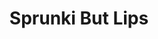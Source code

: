 ---
slug: sprunki-but-lips-2751
title: Sprunki But Lips
description: "Sprunki But Lips is an exciting online game. Play for free directly in your browser!"
icon: /images/popular_mods/Sprunki But Lips.png
url: https://wowtbc.net/sprunkin/sprunki-but-lips/index.html
previewImage: /images/popular_mods/Sprunki But Lips.png
type: popular mods

# SEO配置
seo:
  title: "Sprunki But Lips - Play Free Online Game | Fun Browser Games"
  description: "Sprunki But Lips - Play this fun online game for free in your browser. No download required!"
  ogImage: "/images/popular_mods/Sprunki But Lips.png"
  keywords: "sprunki-but-lips-2751, online game, browser game, free game, popular mods game, play online"

videoUrls:
  - https://www.youtube.com/embed/example1
  - https://www.youtube.com/embed/example2

whyPlay:
  title: "Why Play Sprunki But Lips?"
  items:
    - "Immersive Gameplay: Sprunki But Lips offers an engaging and immersive gaming experience that will keep you entertained for hours"
    - "Challenging Levels: Test your skills with increasingly difficult challenges and obstacles"
    - "Beautiful Graphics: Enjoy stunning visuals and smooth animations that bring the game world to life"
    - "Regular Updates: New content and features are added regularly to keep the game fresh and exciting"
    - "Free to Play: Experience all the fun without spending a penny"
    - "Community Features: Connect with other players, share strategies, and compete for high scores"
    - "Cross-Platform: Play on any device with a web browser, no downloads required"

features:
  title: "Key Features of Sprunki But Lips"
  image: "/images/popular_mods/Sprunki But Lips.png"
  items:
    - "Intuitive Controls: Easy to learn controls make Sprunki But Lips accessible for players of all skill levels"
    - "Multiple Game Modes: Enjoy various gameplay options that provide different challenges and experiences"
    - "Character Customization: Personalize your gaming experience with unique characters and items"
    - "Achievement System: Complete special tasks to earn rewards and recognition"
    - "Leaderboards: Compete with players worldwide and see who can achieve the highest scores"

characteristics:
  title: "Game Characteristics"
  image: "/images/popular_mods/Sprunki But Lips.png"
  items:
    - "Genre: Popular mods game with elements of strategy and skill"
    - "Difficulty: Suitable for both casual gamers and those seeking a challenge"
    - "Play Time: Quick sessions or extended gameplay, depending on your preference"
    - "Art Style: Vibrant and engaging visuals that enhance the gaming experience"
    - "Sound Design: Immersive audio that complements the gameplay perfectly"

info: "Sprunki But Lips is an exciting online game that offers players a unique and engaging gaming experience. With its intuitive controls, stunning visuals, and challenging gameplay, Sprunki But Lips provides hours of entertainment for players of all ages and skill levels. Whether you're looking for a quick gaming session during a break or an extended play session, Sprunki But Lips delivers an immersive experience that will keep you coming back for more. The game features multiple levels of increasing difficulty, ensuring that players are constantly challenged as they progress. With regular updates adding new content and features, Sprunki But Lips remains fresh and exciting, providing endless entertainment options for its growing community of players."

howToPlayIntro: "Welcome to Sprunki But Lips! This guide will walk you through the basics and help you master the game. Whether you're a beginner or looking to improve your skills, these tips and instructions will enhance your gaming experience."

howToPlaySteps:
  - title: "Getting Started"
    description: "Begin your Sprunki But Lips adventure by familiarizing yourself with the controls. Use your keyboard or mouse to navigate through the game interface. The tutorial will guide you through the basic mechanics and help you understand the objectives."
  - title: "Understanding the Objectives"
    description: "In Sprunki But Lips, your main goal is to progress through levels by completing specific objectives. Each level presents unique challenges that require different strategies and approaches."
  - title: "Mastering the Controls"
    description: "Practice using the controls to improve your precision and reaction time. Sprunki But Lips requires quick reflexes and strategic thinking to overcome obstacles and defeat opponents."
  - title: "Utilizing Power-ups"
    description: "Collect power-ups throughout the game to enhance your abilities and overcome difficult challenges. Each power-up offers unique advantages that can be crucial for success."
  - title: "Developing Strategies"
    description: "As you progress in Sprunki But Lips, develop effective strategies for different scenarios. Analyze patterns, anticipate challenges, and adapt your approach to maximize your performance."

faq:
  title: "Frequently Asked Questions about Sprunki But Lips"
  items:
    - question: "Is Sprunki But Lips free to play?"
      answer: "Yes, Sprunki But Lips is completely free to play directly in your web browser. No downloads or purchases are required to enjoy the full game experience."
    - question: "Can I play Sprunki But Lips on mobile devices?"
      answer: "Yes, Sprunki But Lips is optimized for both desktop and mobile play. You can enjoy the game on any device with a web browser and internet connection."
    - question: "Are there any in-game purchases?"
      answer: "While Sprunki But Lips is free to play, there may be optional in-game purchases available for cosmetic items or additional features that don't affect core gameplay."
    - question: "How often is Sprunki But Lips updated?"
      answer: "The developers regularly update Sprunki But Lips with new content, features, and improvements based on player feedback and game performance."
    - question: "Can I play Sprunki But Lips offline?"
      answer: "Currently, Sprunki But Lips requires an internet connection to play as it's a browser-based online game."
    - question: "Is Sprunki But Lips suitable for children?"
      answer: "Yes, Sprunki But Lips is designed to be family-friendly and suitable for players of all ages."
    - question: "How do I report bugs or issues?"
      answer: "If you encounter any problems while playing Sprunki But Lips, you can report them through the game's support page or contact the developers directly through their website."
    - question: "Still Have Questions?"
      answer: "If you have additional questions about Sprunki But Lips that aren't covered in this FAQ, please visit our support center or contact our customer service team for assistance."
---